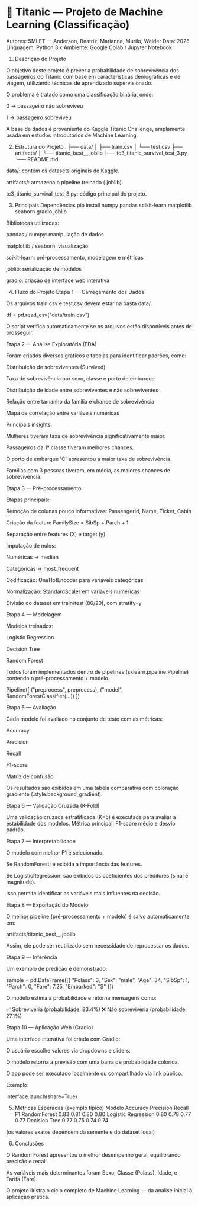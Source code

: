 # 🚢 Titanic — Projeto de Machine Learning (Classificação)

Autores: 5MLET — Anderson, Beatriz, Marianna, Murilo, Welder
Data: 2025
Linguagem: Python 3.x
Ambiente: Google Colab / Jupyter Notebook

1. Descrição do Projeto

O objetivo deste projeto é prever a probabilidade de sobrevivência dos passageiros do Titanic com base em características demográficas e de viagem, utilizando técnicas de aprendizado supervisionado.

O problema é tratado como uma classificação binária, onde:

0 → passageiro não sobreviveu

1 → passageiro sobreviveu

A base de dados é proveniente do Kaggle Titanic Challenge, amplamente usada em estudos introdutórios de Machine Learning.

2. Estrutura do Projeto
.
├── data/
│   ├── train.csv
│   └── test.csv
├── artifacts/
│   └── titanic_best_<modelo>_<timestamp>.joblib
├── tc3_titanic_survival_test_3.py
└── README.md

data/: contém os datasets originais do Kaggle.

artifacts/: armazena o pipeline treinado (.joblib).

tc3_titanic_survival_test_3.py: código principal do projeto.

3. Principais Dependências
pip install numpy pandas scikit-learn matplotlib seaborn gradio joblib

Bibliotecas utilizadas:

pandas / numpy: manipulação de dados

matplotlib / seaborn: visualização

scikit-learn: pré-processamento, modelagem e métricas

joblib: serialização de modelos

gradio: criação de interface web interativa

4. Fluxo do Projeto
Etapa 1 — Carregamento dos Dados

Os arquivos train.csv e test.csv devem estar na pasta data/.

df = pd.read_csv("data/train.csv")


O script verifica automaticamente se os arquivos estão disponíveis antes de prosseguir.

Etapa 2 — Análise Exploratória (EDA)

Foram criados diversos gráficos e tabelas para identificar padrões, como:

Distribuição de sobreviventes (Survived)

Taxa de sobrevivência por sexo, classe e porto de embarque

Distribuição de idade entre sobreviventes e não sobreviventes

Relação entre tamanho da família e chance de sobrevivência

Mapa de correlação entre variáveis numéricas

Principais insights:

Mulheres tiveram taxa de sobrevivência significativamente maior.

Passageiros da 1ª classe tiveram melhores chances.

O porto de embarque 'C' apresentou a maior taxa de sobrevivência.

Famílias com 3 pessoas tiveram, em média, as maiores chances de sobrevivência.

Etapa 3 — Pré-processamento

Etapas principais:

Remoção de colunas pouco informativas: PassengerId, Name, Ticket, Cabin

Criação da feature FamilySize = SibSp + Parch + 1

Separação entre features (X) e target (y)

Imputação de nulos:

Numéricas → median

Categóricas → most_frequent

Codificação: OneHotEncoder para variáveis categóricas

Normalização: StandardScaler em variáveis numéricas

Divisão do dataset em train/test (80/20), com stratify=y

Etapa 4 — Modelagem

Modelos treinados:

Logistic Regression

Decision Tree

Random Forest

Todos foram implementados dentro de pipelines (sklearn.pipeline.Pipeline) contendo o pré-processamento + modelo.

Pipeline([
    ("preprocess", preprocess),
    ("model", RandomForestClassifier(...))
])

Etapa 5 — Avaliação

Cada modelo foi avaliado no conjunto de teste com as métricas:

Accuracy

Precision

Recall

F1-score

Matriz de confusão

Os resultados são exibidos em uma tabela comparativa com coloração gradiente (.style.background_gradient).

Etapa 6 — Validação Cruzada (K-Fold)

Uma validação cruzada estratificada (K=5) é executada para avaliar a estabilidade dos modelos.
Métrica principal: F1-score médio e desvio padrão.

Etapa 7 — Interpretabilidade

O modelo com melhor F1 é selecionado.

Se RandomForest: é exibida a importância das features.

Se LogisticRegression: são exibidos os coeficientes dos preditores (sinal e magnitude).

Isso permite identificar as variáveis mais influentes na decisão.

Etapa 8 — Exportação do Modelo

O melhor pipeline (pré-processamento + modelo) é salvo automaticamente em:

artifacts/titanic_best_<Modelo>_<timestamp>.joblib


Assim, ele pode ser reutilizado sem necessidade de reprocessar os dados.

Etapa 9 — Inferência

Um exemplo de predição é demonstrado:

sample = pd.DataFrame([{
    "Pclass": 3, "Sex": "male", "Age": 34,
    "SibSp": 1, "Parch": 0, "Fare": 7.25, "Embarked": "S"
}])


O modelo estima a probabilidade e retorna mensagens como:

✅ Sobreviveria (probabilidade: 83.4%)
❌ Não sobreviveria (probabilidade: 27.1%)

Etapa 10 — Aplicação Web (Gradio)

Uma interface interativa foi criada com Gradio:

O usuário escolhe valores via dropdowns e sliders.

O modelo retorna a previsão com uma barra de probabilidade colorida.

O app pode ser executado localmente ou compartilhado via link público.

Exemplo:

interface.launch(share=True)

5. Métricas Esperadas (exemplo típico)
Modelo	Accuracy	Precision	Recall	F1
RandomForest	0.83	0.81	0.80	0.80
Logistic Regression	0.80	0.78	0.77	0.77
Decision Tree	0.77	0.75	0.74	0.74

(os valores exatos dependem da semente e do dataset local)

6. Conclusões

O Random Forest apresentou o melhor desempenho geral, equilibrando precisão e recall.

As variáveis mais determinantes foram Sexo, Classe (Pclass), Idade, e Tarifa (Fare).

O projeto ilustra o ciclo completo de Machine Learning — da análise inicial à aplicação prática.
